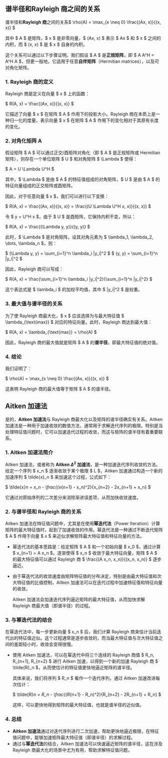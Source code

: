 ## 谱半径和**Rayleigh 商**之间的关系

谱半径和**Rayleigh 商**之间的关系$
\rho(A) = \max_{x \neq 0} \frac{(Ax, x)}{(x, x)}
$

其中 $ A $ 是矩阵，$ x $ 是非零向量，$ (Ax, x) $ 表示 $ Ax $ 和 $ x $ 之间的内积，而 $ (x, x) $ 是 $ x $ 自身的内积。

这个关系可以通过以下步骤证明。我们假设 $ A $ 是**正规矩阵**，即 $ A A^H = A^H A $，但更一般地，它适用于任意**自伴矩阵**（Hermitian matrices），以及可对角化矩阵。

### 1. **Rayleigh 商的定义**

Rayleigh 商是定义在向量 $ x $ 上的函数：

$
R(A, x) = \frac{(Ax, x)}{(x, x)}
$

它描述了向量 $ x $ 在矩阵 $ A $ 作用下的投影大小。Rayleigh 商在本质上是一种归一化的度量，表示向量 $ x $ 在矩阵 $ A $ 作用下的变化相对于其原有长度的变化。

### 2. **对角化矩阵 A**

假设矩阵 $ A $ 可以通过正交/酉矩阵对角化（即 $ A $ 是正规矩阵或 Hermitian 矩阵），则存在一个单位矩阵 $ U $ 和对角矩阵 $ \Lambda $ 使得：

$
A = U \Lambda U^H
$

其中，$ \Lambda $ 是由 $ A $ 的特征值组成的对角矩阵，$ U $ 是由 $ A $ 的特征向量组成的正交矩阵或酉矩阵。

因此，对于任意向量 $ x $，我们可以进行以下变换：

$
R(A, x) = \frac{(Ax, x)}{(x, x)} = \frac{(U \Lambda U^H x, x)}{(x, x)}
$

令 $ y = U^H x $，由于 $ U $ 是酉矩阵，它保持内积不变，所以：

$
R(A, x) = \frac{(\Lambda y, y)}{(y, y)}
$

此时，$ \Lambda $ 是对角矩阵，设其对角元素为 $ \lambda_1, \lambda_2, \dots, \lambda_n $，则：

$
(\Lambda y, y) = \sum_{i=1}^n \lambda_i |y_i|^2
$
$
(y, y) = \sum_{i=1}^n |y_i|^2
$

因此，Rayleigh 商可以写成：

$
R(A, x) = \frac{\sum_{i=1}^n \lambda_i |y_i|^2}{\sum_{i=1}^n |y_i|^2}
$

这个表达式是 $ \lambda_i $ 的加权平均值，其中 $ |y_i|^2 $ 是权重。

### 3. **最大值与谱半径的关系**

为了使 Rayleigh 商最大化，$ x $ 应该选择为与最大特征值 $ \lambda_{\text{max}} $ 对应的特征向量。此时，Rayleigh 商达到最大值：

$
R(A, x) = \lambda_{\text{max}} = \rho(A)
$

因此，Rayleigh 商的最大值就是矩阵 $ A $ 的**谱半径**，即最大特征值的绝对值。

### 4. **结论**

我们证明了：

$
\rho(A) = \max_{x \neq 0} \frac{(Ax, x)}{(x, x)}
$

这表明 Rayleigh 商的最大值等于矩阵 $ A $ 的谱半径。

## Aitken 加速法

是的，**Aitken 加速法**与 Rayleigh 商最大化以及矩阵的谱半径确实有关系。Aitken 加速法是一种用于加速收敛的数值方法，通常用于求解迭代序列的极限。特别是当处理特征值问题时，它可以加速迭代过程的收敛，而这与矩阵的谱半径有着重要联系。

### 1. **Aitken 加速法简介**

Aitken 加速法，或者称为 **Aitken $\Delta^2$ 加速法**，是一种加速迭代序列收敛的方法。给定一个序列 $ x_n $ 逐渐收敛于某个极限 $ L $，Aitken 加速通过构造一个新的加速序列 $ \tilde{x}_n $ 来加速这个过程，公式如下：

$
\tilde{x}_n = x_n - \frac{(x_{n+1} - x_n)^2}{x_{n+2} - 2x_{n+1} + x_n}
$

它通过对原始序列的二次差分来消除渐进误差项，从而加快收敛速度。

### 2. **与谱半径和 Rayleigh 商的关系**

Aitken 加速法在特征值问题中，尤其是在使用**幂迭代法**（Power Iteration）计算矩阵的最大特征值时，起到了加速收敛的作用。幂迭代法是一种通过不断迭代矩阵 $ A $ 作用于向量 $ x $ 来近似求解矩阵最大特征值和特征向量的方法。

- 幂迭代法的基本思路是：给定矩阵 $ A $ 和一个初始向量 $ x_0 $，通过计算 $ x_{n+1} = A x_n $，逐渐使得 $ x_n $ 收敛于最大特征向量，矩阵 $ A $ 的最大特征值可以通过 Rayleigh 商 $ \frac{(A x_n, x_n)}{(x_n, x_n)} $ 逐步逼近。

- 由于幂迭代法的收敛速度由矩阵特征值的分布决定，特别是由最大特征值和次大特征值的比值控制，Aitken 加速法可以在迭代过程中加速特征值和特征向量的收敛。

  Aitken 加速法会加速迭代序列逼近矩阵的最大特征值，从而加快求解 Rayleigh 商最大值（即谱半径）的过程。

### 3. **与幂迭代法的结合**

在幂迭代法中，每一步更新向量 $ x_n $ 后，我们计算 Rayleigh 商来估计当前迭代出的特征值近似。这个过程通常是逐步收敛的，而当最大特征值与次大特征值之间的差距较小时，收敛会变得很慢。

- 使用 Aitken 加速法，可以在幂迭代中将三个连续的 Rayleigh 商值 $ R_n, R_{n+1}, R_{n+2} $ 进行 Aitken 加速，以得到一个新的加速 Rayleigh 商 $ \tilde{R}_n $，从而使估计的特征值更快地逼近矩阵的谱半径。

  具体来说，我们将序列 $ R_n $ 看作一个迭代序列，通过 Aitken 加速改进每次估计：

  $
  \tilde{R}_n = R_n - \frac{(R_{n+1} - R_n)^2}{R_{n+2} - 2R_{n+1} + R_n}
  $

  这样，可以更快地得到矩阵的最大特征值，也就是谱半径的近似值。

### 4. **总结**

- **Aitken 加速法**通过对迭代序列进行二次加速，帮助更快地逼近极限，在特征值问题中，能够加速矩阵最大特征值（即谱半径）的求解过程。
- 通过与**幂迭代法**的结合，Aitken 加速法可以快速逼近矩阵的谱半径，这在涉及 Rayleigh 商最大化的场景中尤为有用，帮助求解特征值问题。